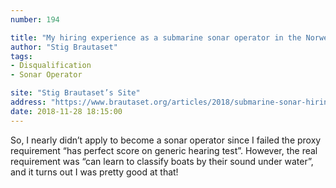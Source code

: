 ```yaml
---
number: 194

title: "My hiring experience as a submarine sonar operator in the Norwegian Navy"
author: "Stig Brautaset"
tags:
- Disqualification
- Sonar Operator

site: "Stig Brautaset’s Site"
address: "https://www.brautaset.org/articles/2018/submarine-sonar-hiring.html"
date: 2018-11-28 18:15:00
---
```


So, I nearly didn’t apply to become a sonar operator since I failed the proxy requirement “has perfect score on generic hearing test”. However, the real requirement was “can learn to classify boats by their sound under water”, and it turns out I was pretty good at that!
